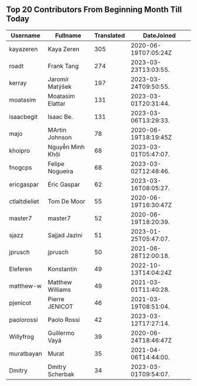 ## Top 20 Contributors From Beginning Month Till Today ##
|Username|Fullname|Translated|DateJoined|
|--------|--------|----------|----------|
|kayazeren|Kaya Zeren|305|2020-06-19T07:05:24Z|
|roadt|Frank Tang|274|2023-03-23T13:03:55.|
|kerray|Jaromír Matýšek|197|2023-03-24T09:50:55.|
|moatasim|Moatasim Elattar|131|2023-03-01T20:31:44.|
|isaacbegit|Isaac Be.|131|2023-03-06T13:29:33.|
|majo|MArtin Johnson|78|2020-06-19T18:19:45Z|
|khoipro|Nguyễn Minh Khôi|68|2023-03-01T05:47:07.|
|fnogcps|Felipe Nogueira|68|2023-03-02T12:48:46.|
|ericgaspar|Éric Gaspar|62|2023-03-16T08:05:27.|
|ctlaltdieliet|Tom De Moor|55|2020-06-19T16:30:47Z|
|master7|master7|52|2020-06-19T18:20:39.|
|sjazz|Sajjad Jazini|51|2023-01-25T05:47:07.|
|jprusch|jprusch|50|2021-06-28T12:00:18.|
|Eleferen|Konstantin|49|2022-10-13T14:04:24Z|
|matthew-w|Matthew Williams|49|2021-03-01T11:40:28.|
|pjenicot|Pierre JENICOT|46|2021-03-19T08:51:04.|
|paolorossi|Paolo Rossi|42|2023-03-12T17:27:14.|
|Willyfrog|Guillermo Vayá|39|2020-06-24T18:46:47Z|
|muratbayan|Murat|35|2021-04-06T14:44:00.|
|Dmitry|Dmitry Scherbak|34|2023-03-01T09:54:07.|
